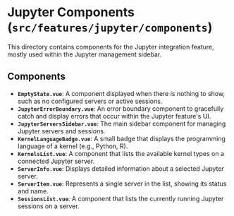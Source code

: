 # Jupyter Components (`src/features/jupyter/components`)

This directory contains components for the Jupyter integration feature, mostly used within the Jupyter management sidebar.

## Components

-   **`EmptyState.vue`**: A component displayed when there is nothing to show, such as no configured servers or active sessions.
-   **`JupyterErrorBoundary.vue`**: An error boundary component to gracefully catch and display errors that occur within the Jupyter feature's UI.
-   **`JupyterServersSidebar.vue`**: The main sidebar component for managing Jupyter servers and sessions.
-   **`KernelLanguageBadge.vue`**: A small badge that displays the programming language of a kernel (e.g., Python, R).
-   **`KernelsList.vue`**: A component that lists the available kernel types on a connected Jupyter server.
-   **`ServerInfo.vue`**: Displays detailed information about a selected Jupyter server.
-   **`ServerItem.vue`**: Represents a single server in the list, showing its status and name.
-   **`SessionsList.vue`**: A component that lists the currently running Jupyter sessions on a server. 